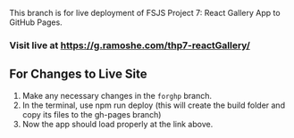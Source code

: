This branch is for live deployment of FSJS Project 7: React Gallery App to GitHub Pages.

### Visit live at https://g.ramoshe.com/thp7-reactGallery/

## For Changes to Live Site
1. Make any necessary changes in the `forghp` branch.
2. In the terminal, use npm run deploy (this will create the build folder and copy its files to the gh-pages branch)
3. Now the app should load properly at the link above.